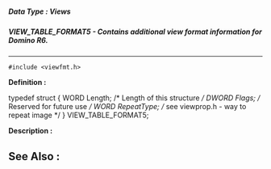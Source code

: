 ##### Data Type : Views
##### VIEW_TABLE_FORMAT5 - Contains additional view format information for Domino R6.
---
```
#include <viewfmt.h>
```

**Definition :**

typedef struct
{
   WORD   Length;       /* Length of this structure */
   DWORD  Flags;        /* Reserved for future use */
   WORD   RepeatType;   /* see viewprop.h - way to repeat image */
} VIEW_TABLE_FORMAT5;

**Description :**




**See Also :**
---
